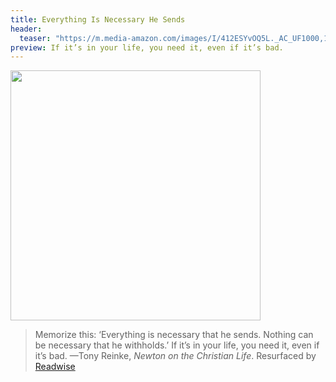 ```yaml
---
title: Everything Is Necessary He Sends
header:
  teaser: "https://m.media-amazon.com/images/I/412ESYvOQ5L._AC_UF1000,1000_QL80_.jpg"
preview: If it’s in your life, you need it, even if it’s bad.
---
```


<img src="https://m.media-amazon.com/images/I/412ESYvOQ5L._AC_UF1000,1000_QL80_.jpg" width="400"/>

> Memorize this: ‘Everything is necessary that he sends. Nothing can be necessary that he withholds.’ If it’s in your life, you need it, even if it’s bad.
> —Tony Reinke, *Newton on the Christian Life*. Resurfaced by [Readwise​](https://readwise.io/i/nick139)
